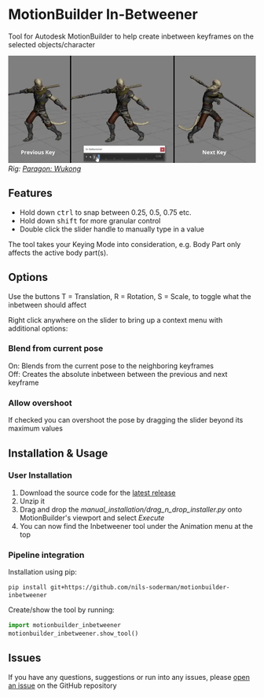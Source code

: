 # MotionBuilder In-Betweener
Tool for Autodesk MotionBuilder to help create inbetween keyframes on the selected objects/character

![demo of tweening between 2 poses](media/demo.webp)  
*Rig: [Paragon: Wukong](https://www.fab.com/listings/27054d0c-c26e-4fe3-b6f9-fa778dfcb8b6)*

## Features
* Hold down <kbd>ctrl</kbd> to snap between 0.25, 0.5, 0.75 etc.
* Hold down <kbd>shift</kbd> for more granular control
* Double click the slider handle to manually type in a value

The tool takes your Keying Mode into consideration, e.g. Body Part only affects the active body part(s).

## Options
Use the buttons T = Translation, R = Rotation, S = Scale, to toggle what the inbetween should affect

Right click anywhere on the slider to bring up a context menu with additional options:

### Blend from current pose
On: Blends from the current pose to the neighboring keyframes  
Off: Creates the absolute inbetween between the previous and next keyframe

### Allow overshoot
If checked you can overshoot the pose by dragging the slider beyond its maximum values


## Installation & Usage

### User Installation

1. Download the source code for the [latest release](https://github.com/nils-soderman/motionbuilder-inbetweener/releases/latest) 
2. Unzip it
3. Drag and drop the *manual_installation/drag_n_drop_installer.py* onto MotionBuilder's viewport and select *Execute*
4. You can now find the Inbetweener tool under the Animation menu at the top

### Pipeline integration

Installation using pip:
```
pip install git+https://github.com/nils-soderman/motionbuilder-inbetweener
```

Create/show the tool by running:
```python
import motionbuilder_inbetweener
motionbuilder_inbetweener.show_tool()
```


## Issues
If you have any questions, suggestions or run into any issues, please [open an issue](https://github.com/nils-soderman/motionbuilder-inbetweener/issues "GitHub issues") on the GitHub repository

